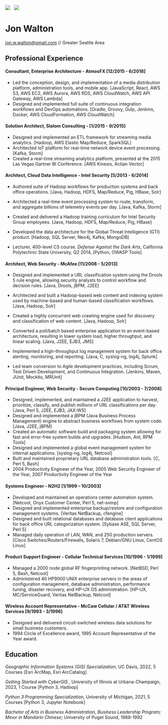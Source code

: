 [![](https://img.shields.io/badge/PDF-Download-1abc9c?style=for-the-badge)](https://github.com/waltonjw/resume/releases/latest/download/jon_walton_resume.pdf) &nbsp; [![](https://img.shields.io/badge/jon%20walton-2867B2?style=for-the-badge&logo=linkedin&logoColor=white)](https://www.linkedin.com/in/jonww/) 

# Jon Walton

[jon.w.walton@gmail.com](mailto:jon.w.walton@gmail.com) // Greater Seattle Area

## Professional Experience

#### Consultant, Enterprise Architecture - AtmosFX  [12/2015 - 6/2018]

- Led the conception, design, and implementation of a media distribution platform, administration tools, and mobile app.  [JavaScript, React, AWS S3, AWS EC2, AWS Aurora, AWS RDS, AWS CloudWatch, AWS API Gateway, AWS Lambda]
- Designed and implemented full suite of continuous integration workflows and DevOps automations. [Gradle, Groovy, Gulp, Jenkins, Docker, AWS CloudFormation, AWS CloudWatch]

#### Solution Architect, Slalom Consulting - [1/2015 - 9/2015]

- Designed and implemented an ETL framework for streaming media analytics. [Hadoop, AWS Elastic Map/Reduce, SparkSQL]
- Architected IoT platform for real-time network device event processing. [Kafka, Storm]
- Created a real-time streaming analytics platform, presented at the 2015 Las Vegas Gartner BI Conference. [AWS Kinesis, Actian Vector]

#### Architect, Cloud Data Intelligence - Intel Security [5/2013 - 6/2014]

- Authored suite of Hadoop workflows for production systems and back office operations. [Java, Hadoop, HDFS, Map/Reduce, Pig, HBase, Solr]

- Architected a real-time event processing system to route, transform, and aggregate billions of telemetry events per day. [Java, Kafka, Storm]
- Created and delivered a Hadoop training curriculum for Intel Security Group employees. [Java, Hadoop, HDFS, Map/Reduce, Pig, HBase]
- Developed the data architecture for the Global Threat Intelligence (GTI) product. [Hadoop, SQL Server, Neo4j, Kafka, MongoDB]
- Lecturer, 400-level CS course, *Defense Against the Dark Arts*, California Polytechnic State University, Q2 2014, [Python, OWASP Tools]

#### Architect, Web Security - McAfee [11/2008 - 5/2013]

- Designed and implemented a URL classification system using the Drools 5 rule engine, allowing security analysts to control workflow and decision rules. [Java, Drools, jBPM, J2EE]

- Architected and built a Hadoop-based web content and indexing system used by machine-based and human-based classification workflows. [Java, Hadoop, Solr]

- Created a highly concurrent web crawling engine used for discovery and classification of web content. [Java, Hadoop, Solr]

- Converted a poll/batch based enterprise application to an event-based architecture, resulting in lower system load, higher throughput, and linear scaling. [Java, J2EE, EJB3, JMS]

- Implemented a high-throughput log management system for back office alerting, monitoring, and reporting. [Java, C, syslog-ng, log4j, Splunk]

- Led team conversion to Agile development practices, including Scrum, Test Driven Development, and Continuous Integration. [Jenkins, Maven, JUnit, Mockito, MRUnit]

#### Principal Engineer, Web Security - Secure Computing [10/2003 - 7/2008]

- Designed, implemented, and maintained a J2EE application to harvest, prioritize, classify, and publish millions of URL classifications per day. [Java, Perl 5, J2EE, EJB3, JAX-WS]
- Designed and implemented a jBPM (Java Business Process Management) engine to abstract business workflows from system code. [Java, J2EE, jBPM]
- Created an automatic software build and packaging system allowing for fast and error-free system builds and upgrades. [Hudson, Ant, RPM Tools]
- Designed and implemented a global event management system for internal applications. [syslog-ng, log4j, Netcool]
- Built and maintained proprietary URL database administration tools. [C, Perl 5, Bash]
- 2004 Productivity Engineer of the Year, 2005 Web Security Engineer of the Year, 2007 Productivity Engineer of the Year

#### Systems Engineer - N2H2 [1/1999 – 10/2003]

- Developed and maintained an operations center automation system. [Netcool, Onyx Customer Center, Perl 5, net-snmp]
- Designed and implemented enterprise backup/restore and configuration management systems. [Veritas NetBackup, cfengine]
- Designed and built relational databases and database client applications for back office URL categorization system. [Sybase ASE, SQL Server, Perl 5]
- Managed daily operation of LAN, WAN, and 250 production servers. [Cisco Switches/Routers/Firewalls, Solaris 7, Debian/GNU Linux, CentOS Linux]

#### Product Support Engineer - Cellular Technical Services [10/1996 - 1/1999]

- Managed a 2000 node global RF fingerprinting network. [NetBSD, Perl 5, Bash, Netcool]
- Administered 40 HP9000 UNIX enterprise servers in the areas of configuration management, database administration, performance tuning, disaster recovery, and HP-UX OS administration. [HP-UX, MC/ServiceGuard, Veritas NetBackup, Netcool]

#### Wireless Account Representative - McCaw Cellular / AT&T Wireless Services [9/1993 - 3/1996]

- Designed and delivered circuit-switched wireless data solutions for small business customers.
- 1994 Circle of Excellence award, 1995 Account Representative of the Year award.

## Education

*Geographic Information Systems (GIS) Specialization*, UC Davis, 2022, 5 Courses [Esri ArcMap, Esri ArcCatalog]

*Getting Started with CyberGIS* , University of Illinois at Urbana-Champaign, 2023, 1 Course [Python 3, Hadoop]

*Python 3 Programming Specialization*, University of Michigan, 2021, 5 Courses [Python 3, Jupyter Notebook]

*Bachelor of Arts in Business Administration, Business Leadership Program; Minor in Mandarin Chinese*; University of Puget Sound, 1988-1992
